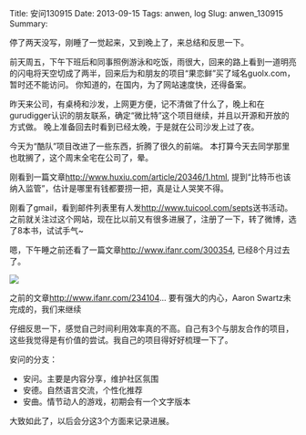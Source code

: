 Title: 安问130915
Date: 2013-09-15
Tags: anwen, log
Slug: anwen_130915
Summary: 

停了两天没写，刚睡了一觉起来，又到晚上了，来总结和反思一下。

前天周五，下午下班后和同事照例游泳和吃饭，雨很大，回来的路上看到一道明亮的闪电将天空切成了两半，回来后为和朋友的项目“果恋鲜”买了域名guolx.com，暂时还不能访问。
你知道的，在国内，为了网站速度快，还得备案。

昨天来公司，有桌椅和沙发，上网更方便，记不清做了什么了，晚上和在gurudigger认识的朋友联系，确定“微比特”这个项目继续，并且以开源和开放的方式做。
晚上准备回去时看到已经太晚，于是就在公司沙发上过了夜。

今天为“酷队”项目改进了一些东西，折腾了很久的前端。
本打算今天去同学那里也耽搁了，这个周末全宅在公司了，晕。

刚看到一篇文章<http://www.huxiu.com/article/20346/1.html>, 提到“比特币也该纳入监管”，估计是哪里有钱都要捞一把，真是让人哭笑不得。

刚看了gmail，看到邮件列表里有人发<http://www.tuicool.com/septs>送书活动。之前就关注过这个网站，现在比以前又有很多进展了，注册了一下，转了微博，选了8本书，试试手气~

嗯，下午睡之前还看了一篇文章<http://www.ifanr.com/300354>, 已经8个月过去了。

![](http://cdn.ifanr.cn/wp-content/uploads/2013/06/Aaron_Swartz.jpg)

之前的文章<http://www.ifanr.com/234104>...
要有强大的内心，Aaron Swartz未完成的，我们来继续

仔细反思一下，感觉自己时间利用效率真的不高。自己有3个与朋友合作的项目，这些我觉得是有价值的尝试。我自己的项目得好好梳理一下了。

安问的分支：

- 安问。主要是内容分享，维护社区氛围
- 安德。自然语言交流，个性化推荐
- 安曲。情节动人的游戏，初期会有一个文字版本

大致如此了，以后会分这3个方面来记录进展。
